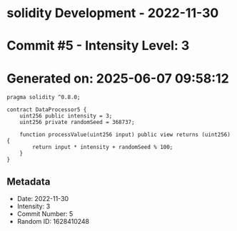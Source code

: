 ﻿# solidity Development - 2022-11-30
# Commit #5 - Intensity Level: 3
# Generated on: 2025-06-07 09:58:12
```solidity
pragma solidity ^0.8.0;

contract DataProcessor5 {
    uint256 public intensity = 3;
    uint256 private randomSeed = 368737;

    function processValue(uint256 input) public view returns (uint256) {
        return input * intensity + randomSeed % 100;
    }
}
```
## Metadata
- Date: 2022-11-30
- Intensity: 3
- Commit Number: 5
- Random ID: 1628410248
